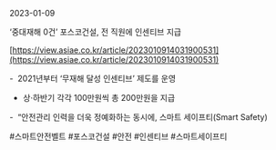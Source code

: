 2023-01-09

‘중대재해 0건’ 포스코건설, 전 직원에 인센티브 지급

[https://view.asiae.co.kr/article/2023010914031900531](https://view.asiae.co.kr/article/2023010914031900531)

-  2021년부터 ‘무재해 달성 인센티브’ 제도를 운영

- 상·하반기 각각 100만원씩 총 200만원을 지급

-  “안전관리 인력을 더욱 정예화하는 동시에, 스마트 세이프티(Smart Safety)

#스마트안전벨트 #포스코건설 #안전 #인센티브 #스마트세이프티
